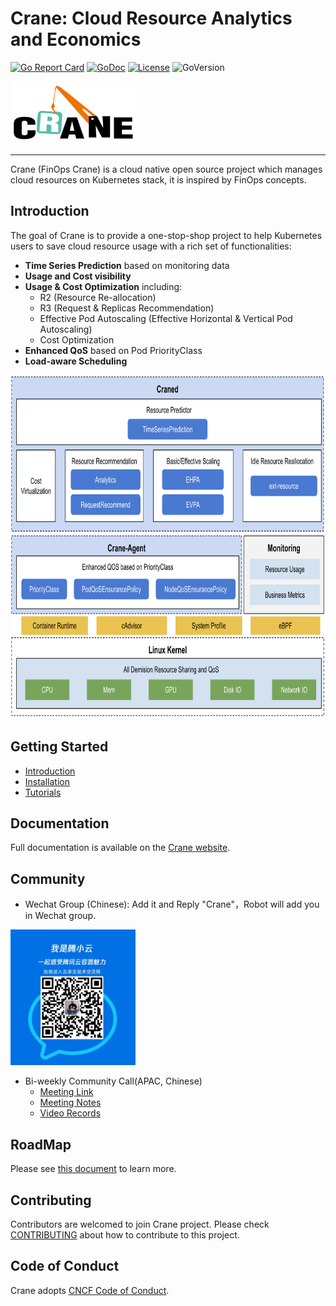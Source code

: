 # Crane: Cloud Resource Analytics and Economics

[![Go Report Card](https://goreportcard.com/badge/github.com/gocrane/crane)](https://goreportcard.com/report/github.com/gocrane/crane)
[![GoDoc](https://godoc.org/github.com/gocrane/crane?status.svg)](https://godoc.org/github.com/gocrane/crane)
[![License](https://img.shields.io/github/license/gocrane/crane)](https://www.apache.org/licenses/LICENSE-2.0.html)
![GoVersion](https://img.shields.io/github/go-mod/go-version/gocrane/crane)

<img alt="Crane logo" height="100" src="docs/images/crane.svg" title="Crane" width="200"/>

---

Crane (FinOps Crane) is a cloud native open source project which manages cloud resources on Kubernetes stack, it is inspired by FinOps concepts.

## Introduction

The goal of Crane is to provide a one-stop-shop project to help Kubernetes users to save cloud resource usage with a rich set of functionalities:

- **Time Series Prediction** based on monitoring data
- **Usage and Cost visibility**
- **Usage & Cost Optimization** including:
  - R2 (Resource Re-allocation)
  - R3 (Request & Replicas Recommendation)
  - Effective Pod Autoscaling (Effective Horizontal & Vertical Pod Autoscaling)
  - Cost Optimization
- **Enhanced QoS** based on Pod PriorityClass
- **Load-aware Scheduling** 

<img alt="Crane Overview" height="550" src="docs/images/crane-overview.png" width="800"/>

## Getting Started

- [Introduction](https://docs.gocrane.io)
- [Installation](https://docs.gocrane.io/dev/installation/)
- [Tutorials](https://docs.gocrane.io/dev/tutorials/using-effective-hpa-to-scaling-with-effectiveness/)

## Documentation

Full documentation is available on the [Crane website](https://docs.gocrane.io).

## Community

- Wechat Group (Chinese): Add it and Reply "Crane"，Robot will add you in Wechat group.

<img alt="Wechat" src="docs/images/wechat.jpeg" title="Wechat" width="200"/>

- Bi-weekly Community Call(APAC, Chinese)
  - [Meeting Link](https://meeting.tencent.com/dm/SjY20wCJHy5F)
  - [Meeting Notes](https://doc.weixin.qq.com/doc/w3_AHMAlwa_AFU7PT58rVhTFKXV0maR6?scode=AJEAIQdfAAo0gvbrCIAHMAlwa_AFU)
  - [Video Records](https://www.wolai.com/33xC4HB1JXCCH1x8umfioS)

## RoadMap

Please see [this document](./docs/roadmaps/roadmap-1h-2022.md) to learn more.

## Contributing

Contributors are welcomed to join Crane project. Please check [CONTRIBUTING](./CONTRIBUTING.md) about how to contribute to this project.

## Code of Conduct

Crane adopts [CNCF Code of Conduct](https://github.com/cncf/foundation/blob/master/code-of-conduct.md).
